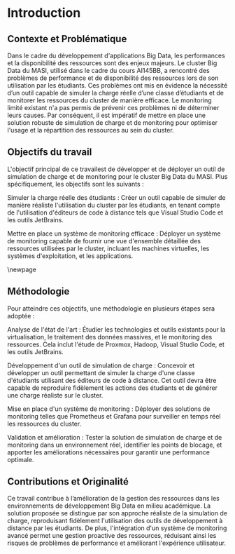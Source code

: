 # Introduction

## Contexte et Problématique

Dans le cadre du développement d'applications Big Data, les performances et la disponibilité des ressources sont des enjeux majeurs. Le cluster Big Data du MASI, utilisé dans le cadre du cours AI145BB, a rencontré des problèmes de performance et de disponibilité des ressources lors de son utilisation par les étudiants. Ces problèmes ont mis en évidence la nécessité d’un outil capable de simuler la charge réelle d’une classe d’étudiants et de monitorer les ressources du cluster de manière efficace. Le monitoring limité existant n'a pas permis de prévenir ces problèmes ni de déterminer leurs causes. Par conséquent, il est impératif de mettre en place une solution robuste de simulation de charge et de monitoring pour optimiser l'usage et la répartition des ressources au sein du cluster.

## Objectifs du travail

L'objectif principal de ce travailest de développer et de déployer un outil de simulation de charge et de monitoring pour le cluster Big Data du MASI. Plus spécifiquement, les objectifs sont les suivants :

Simuler la charge réelle des étudiants : Créer un outil capable de simuler de manière réaliste l'utilisation du cluster par les étudiants, en tenant compte de l'utilisation d'éditeurs de code à distance tels que Visual Studio Code et les outils JetBrains.

Mettre en place un système de monitoring efficace : Déployer un système de monitoring capable de fournir une vue d'ensemble détaillée des ressources utilisées par le cluster, incluant les machines virtuelles, les systèmes d'exploitation, et les applications.

\newpage

## Méthodologie

Pour atteindre ces objectifs, une méthodologie en plusieurs étapes sera adoptée :

Analyse de l'état de l'art : Étudier les technologies et outils existants pour la virtualisation, le traitement des données massives, et le monitoring des ressources. Cela inclut l'étude de Proxmox, Hadoop, Visual Studio Code, et les outils JetBrains.

Développement d'un outil de simulation de charge : Concevoir et développer un outil permettant de simuler la charge d'une classe d'étudiants utilisant des éditeurs de code à distance. Cet outil devra être capable de reproduire fidèlement les actions des étudiants et de générer une charge réaliste sur le cluster.

Mise en place d'un système de monitoring : Déployer des solutions de monitoring telles que Prometheus et Grafana pour surveiller en temps réel les ressources du cluster.

Validation et amélioration : Tester la solution de simulation de charge et de monitoring dans un environnement réel, identifier les points de blocage, et apporter les améliorations nécessaires pour garantir une performance optimale.

## Contributions et Originalité

Ce travail contribue à l’amélioration de la gestion des ressources dans les environnements de développement Big Data en milieu académique. La solution proposée se distingue par son approche réaliste de la simulation de charge, reproduisant fidèlement l'utilisation des outils de développement à distance par les étudiants. De plus, l'intégration d'un système de monitoring avancé permet une gestion proactive des ressources, réduisant ainsi les risques de problèmes de performance et améliorant l'expérience utilisateur.
